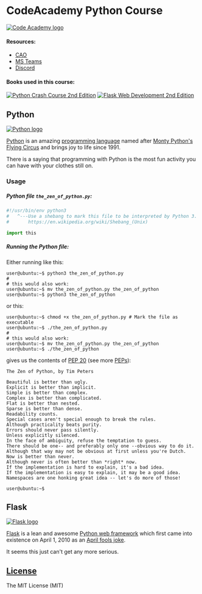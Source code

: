 # CodeAcademy Python Course

[![Code Academy logo](https://i.imgur.com/VoG6hnm.pngg)](https://codeacademy.lt/en/)

#### Resources:

* [CAO](https://codeacademy.lt/)
* [MS Teams](MS_Teams/)
* [Discord](Discord/)

#### Books used in this course:

[![Python Crash Course 2nd Edition](https://i.imgur.com/goyOc8E.png)](https://nostarch.com/pythoncrashcourse2e) 
[![Flask Web Development 2nd Edition](https://i.imgur.com/awulnId.png)](https://learning.oreilly.com/library/view/~/9781491991725/)

## Python

[![Python logo](https://i.imgur.com/ZvwPFqE.png)](https://www.tiobe.com/tiobe-index/python/)

[Python](https://www.tiobe.com/tiobe-index/python/) is an amazing 
[programming language](https://www.tiobe.com/tiobe-index/) named after 
[Monty Python's Flying Circus](https://www.python.org/doc/essays/foreword/) 
and brings joy to life since 1991.

There is a saying that programming with Python is the most fun activity you can have with your
clothes still on.

### Usage

##### Python file `the_zen_of_python.py`:

```python
#!/usr/bin/env python3
#   ^---Use a shebang to mark this file to be interpreted by Python 3.
#       https://en.wikipedia.org/wiki/Shebang_(Unix)

import this
```

##### Running the Python file:
Either running like this:
```shell
user@ubuntu:~$ python3 the_zen_of_python.py
#
# this would also work:
user@ubuntu:~$ mv the_zen_of_python.py the_zen_of_python
user@ubuntu:~$ python3 the_zen_of_python
```
or this:
```shell
user@ubuntu:~$ chmod +x the_zen_of_python.py # Mark the file as executable
user@ubuntu:~$ ./the_zen_of_python.py
#
# this would also work:
user@ubuntu:~$ mv the_zen_of_python.py the_zen_of_python
user@ubuntu:~$ ./the_zen_of_python
```
gives us the contents of [PEP 20](https://peps.python.org/pep-0020/) 
(see more [PEPs](https://peps.python.org/)):
```
The Zen of Python, by Tim Peters

Beautiful is better than ugly.
Explicit is better than implicit.
Simple is better than complex.
Complex is better than complicated.
Flat is better than nested.
Sparse is better than dense.
Readability counts.
Special cases aren't special enough to break the rules.
Although practicality beats purity.
Errors should never pass silently.
Unless explicitly silenced.
In the face of ambiguity, refuse the temptation to guess.
There should be one-- and preferably only one --obvious way to do it.
Although that way may not be obvious at first unless you're Dutch.
Now is better than never.
Although never is often better than *right* now.
If the implementation is hard to explain, it's a bad idea.
If the implementation is easy to explain, it may be a good idea.
Namespaces are one honking great idea -- let's do more of those!

user@ubuntu:~$ 
```

## Flask

[![Flask logo](https://i.imgur.com/iBzikd0.png)](https://flask.palletsprojects.com/)

[Flask](https://flask.palletsprojects.com/) is a lean and awesome 
[Python web framework](https://wiki.python.org/moin/WebFrameworks) which first came into existence
on April 1, 2010 as an [April fools joke](http://mitsuhiko.pocoo.org/flask-pycon-2011.pdf).

It seems this just can't get any more serious.

## [License](LICENSE)

The MIT License (MIT)
